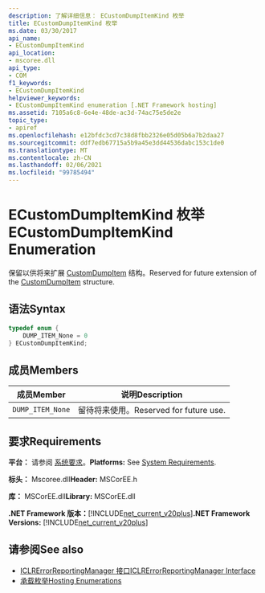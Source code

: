 ```yaml
---
description: 了解详细信息： ECustomDumpItemKind 枚举
title: ECustomDumpItemKind 枚举
ms.date: 03/30/2017
api_name:
- ECustomDumpItemKind
api_location:
- mscoree.dll
api_type:
- COM
f1_keywords:
- ECustomDumpItemKind
helpviewer_keywords:
- ECustomDumpItemKind enumeration [.NET Framework hosting]
ms.assetid: 7105a6c8-6e4e-48de-ac3d-74ac75e5de2e
topic_type:
- apiref
ms.openlocfilehash: e12bfdc3cd7c38d8fbb2326e05d05b6a7b2daa27
ms.sourcegitcommit: ddf7edb67715a5b9a45e3dd44536dabc153c1de0
ms.translationtype: MT
ms.contentlocale: zh-CN
ms.lasthandoff: 02/06/2021
ms.locfileid: "99785494"
---
```

# <a name="ecustomdumpitemkind-enumeration"></a><span data-ttu-id="72302-103">ECustomDumpItemKind 枚举</span><span class="sxs-lookup"><span data-stu-id="72302-103">ECustomDumpItemKind Enumeration</span></span>

<span data-ttu-id="72302-104">保留以供将来扩展 [CustomDumpItem](customdumpitem-structure.md) 结构。</span><span class="sxs-lookup"><span data-stu-id="72302-104">Reserved for future extension of the [CustomDumpItem](customdumpitem-structure.md) structure.</span></span>  
  
## <a name="syntax"></a><span data-ttu-id="72302-105">语法</span><span class="sxs-lookup"><span data-stu-id="72302-105">Syntax</span></span>  
  
```cpp  
typedef enum {  
    DUMP_ITEM_None = 0  
} ECustomDumpItemKind;  
```  
  
## <a name="members"></a><span data-ttu-id="72302-106">成员</span><span class="sxs-lookup"><span data-stu-id="72302-106">Members</span></span>  
  
|<span data-ttu-id="72302-107">成员</span><span class="sxs-lookup"><span data-stu-id="72302-107">Member</span></span>|<span data-ttu-id="72302-108">说明</span><span class="sxs-lookup"><span data-stu-id="72302-108">Description</span></span>|  
|------------|-----------------|  
|`DUMP_ITEM_None`|<span data-ttu-id="72302-109">留待将来使用。</span><span class="sxs-lookup"><span data-stu-id="72302-109">Reserved for future use.</span></span>|  
  
## <a name="requirements"></a><span data-ttu-id="72302-110">要求</span><span class="sxs-lookup"><span data-stu-id="72302-110">Requirements</span></span>  

 <span data-ttu-id="72302-111">**平台：** 请参阅 [系统要求](../../get-started/system-requirements.md)。</span><span class="sxs-lookup"><span data-stu-id="72302-111">**Platforms:** See [System Requirements](../../get-started/system-requirements.md).</span></span>  
  
 <span data-ttu-id="72302-112">**标头：** Mscoree.dll</span><span class="sxs-lookup"><span data-stu-id="72302-112">**Header:** MSCorEE.h</span></span>  
  
 <span data-ttu-id="72302-113">**库：** MSCorEE.dll</span><span class="sxs-lookup"><span data-stu-id="72302-113">**Library:** MSCorEE.dll</span></span>  
  
 <span data-ttu-id="72302-114">**.NET Framework 版本：**[!INCLUDE[net_current_v20plus](../../../../includes/net-current-v20plus-md.md)]</span><span class="sxs-lookup"><span data-stu-id="72302-114">**.NET Framework Versions:** [!INCLUDE[net_current_v20plus](../../../../includes/net-current-v20plus-md.md)]</span></span>  
  
## <a name="see-also"></a><span data-ttu-id="72302-115">请参阅</span><span class="sxs-lookup"><span data-stu-id="72302-115">See also</span></span>

- [<span data-ttu-id="72302-116">ICLRErrorReportingManager 接口</span><span class="sxs-lookup"><span data-stu-id="72302-116">ICLRErrorReportingManager Interface</span></span>](iclrerrorreportingmanager-interface.md)
- [<span data-ttu-id="72302-117">承载枚举</span><span class="sxs-lookup"><span data-stu-id="72302-117">Hosting Enumerations</span></span>](hosting-enumerations.md)
